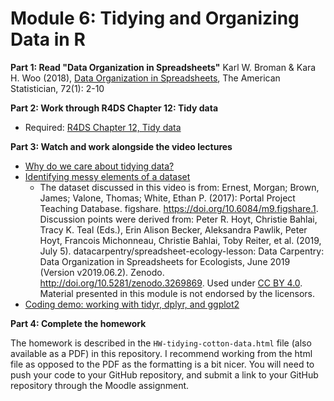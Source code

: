 # Module 6: Tidying and Organizing Data in R

**Part 1: Read "Data Organization in Spreadsheets"**
Karl W. Broman & Kara H. Woo (2018), [Data Organization in Spreadsheets](https://www.tandfonline.com/doi/full/10.1080/00031305.2017.1375989), The American Statistician, 72(1): 2-10 

**Part 2: Work through R4DS Chapter 12: Tidy data**
- Required: [R4DS Chapter 12, Tidy data](https://r4ds.had.co.nz/tidy-data.html)

**Part 3: Watch and work alongside the video lectures**
- [Why do we care about tidying data?](https://youtu.be/9dIKnQHrawk)
- [Identifying messy elements of a dataset](https://youtu.be/9mz0BR1zqsY)
  - The dataset discussed in this video is from: Ernest, Morgan; Brown, James; Valone, Thomas; White, Ethan P. (2017): Portal Project Teaching Database. figshare. https://doi.org/10.6084/m9.figshare.1. Discussion points were derived from: Peter R. Hoyt, Christie Bahlai, Tracy K. Teal (Eds.), Erin Alison Becker, Aleksandra Pawlik, Peter Hoyt, Francois Michonneau, Christie Bahlai, Toby Reiter, et al. (2019, July 5). datacarpentry/spreadsheet-ecology-lesson: Data Carpentry: Data Organization in Spreadsheets for Ecologists, June 2019 (Version v2019.06.2). Zenodo. http://doi.org/10.5281/zenodo.3269869. Used under [CC BY 4.0](https://creativecommons.org/licenses/by/4.0/). Material presented in this module is not endorsed by the licensors.
- [Coding demo: working with tidyr, dplyr, and ggplot2]()

**Part 4: Complete the homework**

The homework is described in the `HW-tidying-cotton-data.html` file (also available as a PDF) in this repository. I recommend working from the html file as opposed to the PDF as the formatting is a bit nicer. You will need to push your code to your GitHub repository, and submit a link to your GitHub repository through the Moodle assignment. 



